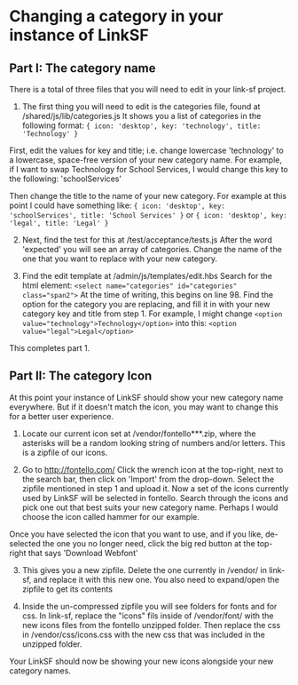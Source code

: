 Changing a category in your instance of LinkSF
===

## Part I: The category name
There is a total of three files that you will need to edit in your link-sf project.

1. The first thing you will need to edit is the categories file, found at /shared/js/lib/categories.js
It shows you a list of categories in the following format:   `{ icon: 'desktop', key: 'technology', title: 'Technology' }`

  First, edit the values for key and title; i.e. change lowercase 'technology' to a lowercase, space-free version of your new category name. For example, if I want to swap Technology for School Services, I would change this key to the following: 'schoolServices'

  Then change the title to the name of your new category. For example at this point I could have something like:
  `{ icon: 'desktop', key: 'schoolServices', title: 'School Services' }`
  or
  `{ icon: 'desktop', key: 'legal', title: 'Legal' }`

2. Next, find the test for this at /test/acceptance/tests.js 
After the word 'expected' you will see an array of categories. Change the name of the one that you want to replace with your new category.

3. Find the edit template at /admin/js/templates/edit.hbs
Search for the html element: `<select name="categories" id="categories" class="span2">`
At the time of writing, this begins on line 98. Find the option for the category you are replacing, and fill it in with your new category key and title from step 1. For example, I might change `<option value="technology">Technology</option>` into this: `<option value="legal">Legal</option>`

This completes part 1.

## Part II: The category Icon
At this point your instance of LinkSF should show your new category name everywhere. But if it doesn't match the icon, you may want to change this for a better user experience.

1. Locate our current icon set at /vendor/fontello***.zip, where the asterisks will be a random looking string of numbers and/or letters. This is a zipfile of our icons.

2. Go to http://fontello.com/
Click the wrench icon at the top-right, next to the search bar, then click on 'Import' from the drop-down. Select the zipfile mentioned in step 1 and upload it. Now a set of the icons currently used by LinkSF will be selected in fontello. Search through the icons and pick one out that best suits your new category name. Perhaps I would choose the icon called hammer for our example.

  Once you have selected the icon that you want to use, and if you like, de-selected the one you no longer need, click the big red button at the top-right that says 'Download Webfont'

3. This gives you a new zipfile. Delete the one currently in /vendor/ in link-sf, and replace it with this new one. You also need to expand/open the zipfile to get its contents

4. Inside the un-compressed zipfile you will see folders for fonts and for css. In link-sf, replace the "icons" fils inside of /vendor/font/ with the new icons files from the fontello unzipped folder. Then replace the css in /vendor/css/icons.css with the new css that was included in the unzipped folder.

Your LinkSF should now be showing your new icons alongside your new category names.
